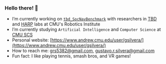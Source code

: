 ### Hello there! 👋

- I’m currently working on [`tbd_SocNavBenchmark`](https://github.com/CMU-TBD/tbd_SocNavBenchmark) with researchers in [TBD](https://tbd.ri.cmu.edu/) and [HARP](http://harp.ri.cmu.edu/) labs at CMU's Robotics Institute
- I’m currently studying `Artificial Intelligence` and `Computer Science` at [CMU SCS](https://www.cs.cmu.edu/)
- Personal website: [https://www.andrew.cmu.edu/user/gsilvera/](https://www.andrew.cmu.edu/user/gsilvera/)
- How to reach me: [grs5382@gmail.com](mailto:grs5382@gmail.com), [gustavo.r.silvera@gmail.com](mailto:gustavo.r.silvera@gmail.com)
- Fun fact: I like playing tennis, smash bros, and VR games!

<!--
**GustavoSilvera/GustavoSilvera** is a ✨ _special_ ✨ repository because its `README.md` (this file) appears on your GitHub profile.

Here are some ideas to get you started:

- 🔭 I’m currently working on ...
- 🌱 I’m currently learning ...
- 👯 I’m looking to collaborate on ...
- 🤔 I’m looking for help with ...
- 💬 Ask me about ...
- 📫 How to reach me: ...
- 😄 Pronouns: ...
- ⚡ Fun fact: ...
-->
